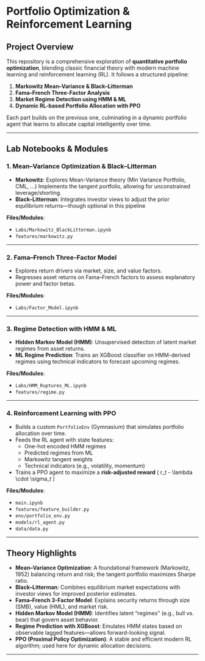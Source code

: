 # Portfolio Optimization & Reinforcement Learning

## Project Overview

This repository is a comprehensive exploration of **quantitative portfolio optimization**, blending classic financial theory with modern machine learning and reinforcement learning (RL). It follows a structured pipeline:

1. **Markowitz Mean–Variance & Black–Litterman**  
2. **Fama–French Three-Factor Analysis**  
3. **Market Regime Detection using HMM & ML**  
4. **Dynamic RL-based Portfolio Allocation with PPO**

Each part builds on the previous one, culminating in a dynamic portfolio agent that learns to allocate capital intelligently over time.

---

## Lab Notebooks & Modules

### 1. Mean–Variance Optimization & Black–Litterman
- **Markowitz**: Explores Mean-Variance theory (Min Variance Portfolio, CML, ...) Implements the tangent portfolio, allowing for unconstrained leverage/shorting.
- **Black–Litterman**: Integrates investor views to adjust the prior equilibrium returns—though optional in this pipeline

**Files/Modules**:  
- `Labs/Markowitz_BlackLitterman.ipynb`  
- `features/markowitz.py`

---

### 2. Fama–French Three-Factor Model
- Explores return drivers via market, size, and value factors.
- Regresses asset returns on Fama–French factors to assess explanatory power and factor betas.

**Files/Modules**:  
- `Labs/Factor_Model.ipynb`  


---

### 3. Regime Detection with HMM & ML
- **Hidden Markov Model (HMM)**: Unsupervised detection of latent market regimes from asset returns.
- **ML Regime Prediction**: Trains an XGBoost classifier on HMM-derived regimes using technical indicators to forecast upcoming regimes.

**Files/Modules**:  
- `Labs/HMM_Ruptures_ML.ipynb`  
- `features/regime.py`

---

### 4. Reinforcement Learning with PPO
- Builds a custom `PortfolioEnv` (Gymnasium) that simulates portfolio allocation over time.
- Feeds the RL agent with state features:  
  - One-hot encoded HMM regimes  
  - Predicted regimes from ML  
  - Markowitz tangent weights  
  - Technical indicators (e.g., volatility, momentum)  
- Trains a PPO agent to maximize a **risk-adjusted reward** \( r_t - \lambda \cdot \sigma_t \)

**Files/Modules**:  
- `main.ipynb`
- `features/feature_builder.py`  
- `env/portfolio_env.py`  
- `models/rl_agent.py`
- `data/data.py`

---

## Theory Highlights

- **Mean–Variance Optimization**: A foundational framework (Markowitz, 1952) balancing return and risk; the tangent portfolio maximizes Sharpe ratio.
- **Black–Litterman**: Combines equilibrium market expectations with investor views for improved posterior estimates.
- **Fama–French 3-Factor Model**: Explains security returns through size (SMB), value (HML), and market risk.
- **Hidden Markov Model (HMM)**: Identifies latent “regimes” (e.g., bull vs. bear) that govern asset behavior.
- **Regime Prediction with XGBoost**: Emulates HMM states based on observable lagged features—allows forward-looking signal.
- **PPO (Proximal Policy Optimization)**: A stable and efficient modern RL algorithm; used here for dynamic allocation decisions.


---





